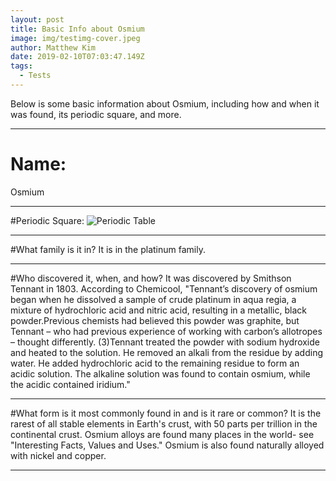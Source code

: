 ```yaml
---
layout: post
title: Basic Info about Osmium
image: img/testimg-cover.jpeg
author: Matthew Kim
date: 2019-02-10T07:03:47.149Z
tags: 
  - Tests
---
```


Below is some basic information about Osmium, including how and when it was found, its periodic square, and more. 

---

# Name:
Osmium

---

#Periodic Square:
<img src="https://i.imgur.com/UPxmcjj.jpg" alt="Periodic Table"/>

---

#What family is it in?
It is in the platinum family.

---

#Who discovered it, when, and how?
It was discovered by Smithson Tennant in 1803. According to Chemicool, "Tennant’s discovery of osmium began when he dissolved a sample of crude platinum in aqua regia, a mixture of hydrochloric acid and nitric acid, resulting in a metallic, black powder.Previous chemists had believed this powder was graphite, but Tennant – who had previous experience of working with carbon’s allotropes – thought differently. (3)Tennant treated the powder with sodium hydroxide and heated to the solution. He removed an alkali from the residue by adding water. He added hydrochloric acid to the remaining residue to form an acidic solution. The alkaline solution was found to contain osmium, while the acidic contained iridium." 

---

#What form is it most commonly found in and is it rare or common?
It is the rarest of all stable elements in Earth's crust, with 50 parts per trillion in the continental crust. Osmium alloys are found many places in the world- see "Interesting Facts, Values and Uses." Osmium is also found naturally alloyed with nickel and copper.

---
